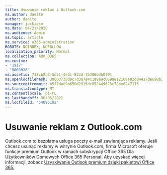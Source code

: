 ```yaml
---
title: Usuwanie reklam z Outlook.com
ms.author: daeite
author: daeite
manager: jackiesm
ms.date: 04/21/2020
ms.audience: Admin
ms.topic: article
ms.service: o365-administration
ROBOTS: NOINDEX, NOFOLLOW
localization_priority: Normal
ms.collection: Adm_O365
ms.custom:
- "1917"
- "8000028"
ms.assetid: 718cb8b3-5d51-4e31-823d-7b306dd60f01
ms.openlocfilehash: 39603738d9c7d3a7e4c189a9c0699e12108a82d84417de698b22195aef2cd2bd
ms.sourcegitcommit: b5f7da89a650d2915dc652449623c78be6247175
ms.translationtype: MT
ms.contentlocale: pl-PL
ms.lasthandoff: 08/05/2021
ms.locfileid: "54095192"
---
```

# <a name="remove-ads-in-outlookcom"></a>Usuwanie reklam z Outlook.com

Outlook.com to bezpłatna usługa poczty e-mail zawierająca reklamy. Jeśli chcesz usunąć reklamy w witrynie Outlook.com, firma Microsoft oferuje funkcje premium Outlook w ramach subskrypcji Office 365 Dla Użytkowników Domowych Office 365 Personal. Aby uzyskać więcej informacji, zobacz [Uzyskiwanie Outlook premium dzięki pakietowi Office 365.](https://go.microsoft.com/fwlink/?linkid=872181)